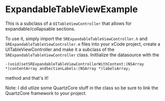 ExpandableTableViewExample
==========================

This is a subclass of a ```UITableViewController``` that allows for expandable/collapsable sections.

To use it, simply import the ```SRExpandableTableViewController.h``` and ```SRExpandableTableViewController.m``` 
files into your xCode project, create a UITableViewController and make it a subclass of the
```SRExpandableTableViewController``` class. Initlialize the datasource with the 

```
-(void)setSRExpandableTableViewControllerWithContent:(NSArray *)contentArray andSectionLabels:(NSArray *)labelsArray;
```

method and that's it!

Note: I did utlize some QuartzCore stuff in the class so be sure to link the QuartzCore framework to your
project.
